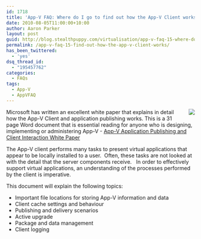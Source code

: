 ```yaml
---
id: 1718
title: 'App-V FAQ: Where do I go to find out how the App-V Client works?'
date: 2010-08-05T11:00:00+10:00
author: Aaron Parker
layout: post
guid: http://blog.stealthpuppy.com/virtualisation/app-v-faq-15-where-do-i-found-out-how-the-app-v-client-works
permalink: /app-v-faq-15-find-out-how-the-app-v-client-works/
has_been_twittered:
  - 'yes'
dsq_thread_id:
  - "195457762"
categories:
  - FAQs
tags:
  - App-V
  - AppVFAQ
---
```

<img style="margin: 0px 0px 5px 10px; display: inline" align="right" src="https://stealthpuppy.com/wp-content/uploads/2010/06/AppVFAQLogo.png" />

Microsoft has written an excellent white paper that explains in detail how the App-V Client and application publishing works. This is a 31 page Word document that is essential reading for anyone who is designing, implementing or administering App-V - [App-V Application Publishing and Client Interaction White Paper](http://download.microsoft.com/download/f/7/8/f784a197-73be-48ff-83da-4102c05a6d44/AppPubandClientInteraction.docx) 

The App-V client performs many tasks to present virtual applications that appear to be locally installed to a user.&#160; Often, these tasks are not looked at with the detail that the server components receive.&#160;&#160; In order to effectively support virtual applications, an understanding of the processes performed by the client is imperative.&#160; 

This document will explain the following topics:

  * Important file locations for storing App-V information and data
  * Client cache settings and behaviour
  * Publishing and delivery scenarios
  * Active upgrade
  * Package and data management
  * Client logging